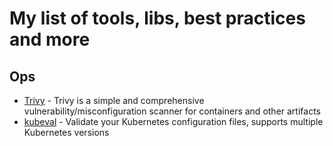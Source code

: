 # My list of tools, libs, best practices and more

## Ops

- [Trivy](https://aquasecurity.github.io/trivy) - Trivy is a simple and comprehensive vulnerability/misconfiguration scanner for containers and other artifacts
- [kubeval](https://github.com/instrumenta/kubeval) - Validate your Kubernetes configuration files, supports multiple Kubernetes versions
